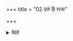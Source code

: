 +++
title = "02 उरुं हि राजा"

+++

<details><summary>थिते</summary>

उरुं हि राजा वरुणश्चकारेति वेद्या भिप्रयान्तो वदन्ति । चात्वालाद्वा २
</details>

